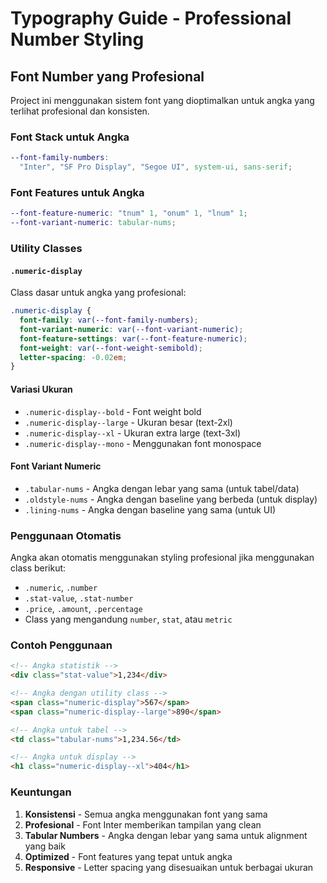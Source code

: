 # Typography Guide - Professional Number Styling

## Font Number yang Profesional

Project ini menggunakan sistem font yang dioptimalkan untuk angka yang terlihat profesional dan konsisten.

### Font Stack untuk Angka

```scss
--font-family-numbers:
  "Inter", "SF Pro Display", "Segoe UI", system-ui, sans-serif;
```

### Font Features untuk Angka

```scss
--font-feature-numeric: "tnum" 1, "onum" 1, "lnum" 1;
--font-variant-numeric: tabular-nums;
```

### Utility Classes

#### `.numeric-display`

Class dasar untuk angka yang profesional:

```scss
.numeric-display {
  font-family: var(--font-family-numbers);
  font-variant-numeric: var(--font-variant-numeric);
  font-feature-settings: var(--font-feature-numeric);
  font-weight: var(--font-weight-semibold);
  letter-spacing: -0.02em;
}
```

#### Variasi Ukuran

- `.numeric-display--bold` - Font weight bold
- `.numeric-display--large` - Ukuran besar (text-2xl)
- `.numeric-display--xl` - Ukuran extra large (text-3xl)
- `.numeric-display--mono` - Menggunakan font monospace

#### Font Variant Numeric

- `.tabular-nums` - Angka dengan lebar yang sama (untuk tabel/data)
- `.oldstyle-nums` - Angka dengan baseline yang berbeda (untuk display)
- `.lining-nums` - Angka dengan baseline yang sama (untuk UI)

### Penggunaan Otomatis

Angka akan otomatis menggunakan styling profesional jika menggunakan class berikut:

- `.numeric`, `.number`
- `.stat-value`, `.stat-number`
- `.price`, `.amount`, `.percentage`
- Class yang mengandung `number`, `stat`, atau `metric`

### Contoh Penggunaan

```html
<!-- Angka statistik -->
<div class="stat-value">1,234</div>

<!-- Angka dengan utility class -->
<span class="numeric-display">567</span>
<span class="numeric-display--large">890</span>

<!-- Angka untuk tabel -->
<td class="tabular-nums">1,234.56</td>

<!-- Angka untuk display -->
<h1 class="numeric-display--xl">404</h1>
```

### Keuntungan

1. **Konsistensi** - Semua angka menggunakan font yang sama
2. **Profesional** - Font Inter memberikan tampilan yang clean
3. **Tabular Numbers** - Angka dengan lebar yang sama untuk alignment yang baik
4. **Optimized** - Font features yang tepat untuk angka
5. **Responsive** - Letter spacing yang disesuaikan untuk berbagai ukuran
